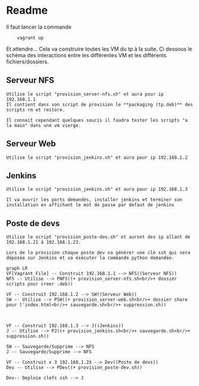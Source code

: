 # Readme

Il faut lancer la commande 

```
    vagrant up
```

Et attendre...  Cela va construire toutes les VM du tp à la suite. 
Ci dessous le schéma des interactions entre les différentes VM et les différents fichiers/dossiers.

## Serveur NFS 

    Utilise le script "provision_server-nfs.sh" et aura pour ip 192.168.1.1
    Il contient dans son script de provision le **packaging (tp.deb)** des scripts rm et restore.
    
    Il connait cependant quelques soucis il faudra tester les scripts "a la main" dans une vm vierge.


## Serveur Web

    Utilise le script "provision_jenkins.sh" et aura pour ip 192.168.1.2

## Jenkins

    Utilise le script "provision_jenkins.sh" et aura pour ip 192.168.1.3
    
    Il va ouvrir les ports demandés, installer jenkins et terminer son installation en affichant le mot de passe par defaut de jenkins

## Poste de devs

    Utilise le script "provision_poste-dev.sh" et auront des ip allant de 192.168.1.21 à 192.168.1.23.
    
    Lors de la provision chaque poste dev va générer une clé ssh qui sera déposée sur Jenkins et va éxécuter la commande python demandée.


```mermaid
graph LR
VF[Vagrant File] -- Construit 192.168.1.1 --> NFS((Serveur NFS)) 
NFS -- Utilise --> PNFS((+ provision_server-nfs.sh<br/>+ dossier scripts pour creer .deb))

VF -- Construit 192.168.1.2 --> SW((Serveur Web))
SW -- Utilise --> PSW((+ provision_server-web.sh<br/>+ dossier share pour l'index.html<br/>+ sauvegarde.sh<br/>+ suppression.sh))



VF -- Construit 192.168.1.3 --> J((Jenkins))
J -- Utilise --> PJ((+ provision_jenkins.sh<br/>+ sauvegarde.sh<br/>+ suppression.sh))

SW -- Sauvegarde/Supprime --> NFS
J -- Sauvegarde/Supprime --> NFS

VF -- Construit x 3 192.168.1.2X --> Dev((Poste de devs))
Dev -- Utilise --> PDev((+ provision_poste-dev.sh))

Dev-- Deploie clefs ssh --> J

```